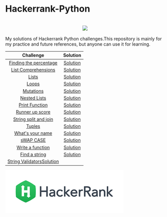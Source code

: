 # Hackerrank-Python
 
<p align="center">  
	<br>
	<a href="https://www.hackerrank.com/pkaul7">
        <img height=100 src="https://d3keuzeb2crhkn.cloudfront.net/hackerrank/assets/styleguide/logo_wordmark-f5c5eb61ab0a154c3ed9eda24d0b9e31.svg"> 
    </a>
    <br>
</p>
My solutions of Hackerrank Python challenges.This repository is mainly for my practice and future references, but anyone can use it for learning.


 Challenge | Solution |
|:---------:|:--------:|
[Finding the percentage](https://www.hackerrank.com/challenges/finding-the-percentage/problem)|[Solution](https://github.com/pranavkaul/Hackerrank_Python/blob/main/Python%20Solutions/Finding%20the%20percentage.py)|
[List Comprehensions](https://www.hackerrank.com/challenges/list-comprehensions/problem)|[Solution](https://github.com/pranavkaul/Hackerrank_Python/blob/main/Python%20Solutions/List%20comprehensions.py)|
[Lists](https://www.hackerrank.com/challenges/python-lists/problem)|[Solution](https://github.com/pranavkaul/Hackerrank_Python/blob/main/Python%20Solutions/Lists.py)|
[Loops](https://www.hackerrank.com/challenges/python-loops/problem)|[Solution](https://github.com/pranavkaul/Hackerrank_Python/blob/main/Python%20Solutions/Loops.py)|
[Mutations](https://www.hackerrank.com/challenges/python-mutations/problem)|[Solution](https://github.com/pranavkaul/Hackerrank_Python/blob/main/Python%20Solutions/Mutations.py)|
[Nested Lists](https://www.hackerrank.com/challenges/nested-list/problem)|[Solution](https://github.com/pranavkaul/Hackerrank_Python/blob/main/Python%20Solutions/Mutations.py)|
[Print Function](https://www.hackerrank.com/challenges/python-print/problem)|[Solution](https://github.com/pranavkaul/Hackerrank_Python/blob/main/Python%20Solutions/Print%20function.py)|
[Runner up score](https://www.hackerrank.com/challenges/find-second-maximum-number-in-a-list/problem)|[Solution](https://github.com/pranavkaul/Hackerrank_Python/blob/main/Python%20Solutions/Runner-Up%20Score.py)|
[String split and join](https://www.hackerrank.com/challenges/python-string-split-and-join/problem)|[Solution](https://github.com/pranavkaul/Hackerrank_Python/blob/main/Python%20Solutions/String_Split_and_Join.py)|
[Tuples](https://www.hackerrank.com/challenges/python-tuples/problem)|[Solution](https://github.com/pranavkaul/Hackerrank_Python/blob/main/Python%20Solutions/Tuples.py)|
[What's your name](https://www.hackerrank.com/challenges/whats-your-name/problem)|[Solution](https://github.com/pranavkaul/Hackerrank_Python/blob/main/Python%20Solutions/What's_Your_Name.py)|
[sWAP CASE](https://www.hackerrank.com/challenges/swap-case/problem)|[Solution](https://github.com/pranavkaul/Hackerrank_Python/blob/main/Python%20Solutions/sWAP-cASE.py)|
[Write a function](https://www.hackerrank.com/challenges/write-a-function/problem)|[Solution](https://github.com/pranavkaul/Hackerrank_Python/blob/main/Python%20Solutions/Write%20a%20function.py)|
[Find a string](https://www.hackerrank.com/challenges/find-a-string/problem)|[Solution](https://github.com/pranavkaul/Hackerrank_Python/blob/main/Python%20Solutions/Find_a_string.py)|
[String Validators](https://www.hackerrank.com/challenges/string-validators/problem)[Solution](https://github.com/pranavkaul/Hackerrank_Python/blob/main/Python%20Solutions/String_Validators.py)|







![alt text](https://github.com/pranavkaul/Hackerrank-Python/blob/main/Image.png?raw=true)


